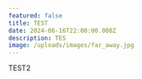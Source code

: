 ```yaml
---
featured: false
title: TEST
date: 2024-06-16T22:00:00.000Z
description: TES
image: /uploads/images/far_away.jpg
---
```


TEST2
